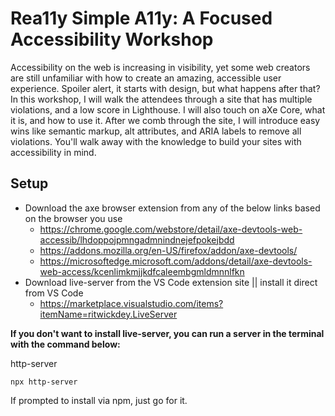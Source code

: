 # Rea11y Simple A11y: A Focused Accessibility Workshop

Accessibility on the web is increasing in visibility, yet some web creators are still unfamiliar with how to create an amazing, accessible user experience. Spoiler alert, it starts with design, but what happens after that? In this workshop, I will walk the attendees through a site that has multiple violations, and a low score in Lighthouse. I will also touch on aXe Core, what it is, and how to use it. After we comb through the site, I will introduce easy wins like semantic markup, alt attributes, and ARIA labels to remove all violations. You'll walk away with the knowledge to build your sites with accessibility in mind.

## Setup
- Download the axe browser extension from any of the below links based on the browser you use
  - https://chrome.google.com/webstore/detail/axe-devtools-web-accessib/lhdoppojpmngadmnindnejefpokejbdd
  - https://addons.mozilla.org/en-US/firefox/addon/axe-devtools/
  - https://microsoftedge.microsoft.com/addons/detail/axe-devtools-web-access/kcenlimkmjjkdfcaleembgmldmnnlfkn
- Download live-server from the VS Code extension site || install it direct from VS Code
  - https://marketplace.visualstudio.com/items?itemName=ritwickdey.LiveServer

**If you don't want to install live-server, you can run a server in the terminal with the command below:**

http-server

`npx http-server`

If prompted to install via npm, just go for it.
